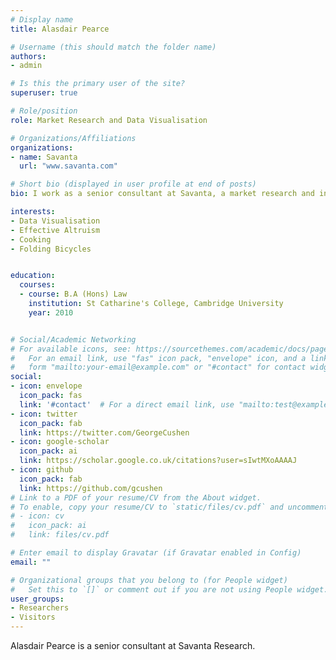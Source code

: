 ```yaml
---
# Display name
title: Alasdair Pearce

# Username (this should match the folder name)
authors:
- admin

# Is this the primary user of the site?
superuser: true

# Role/position
role: Market Research and Data Visualisation

# Organizations/Affiliations
organizations:
- name: Savanta
  url: "www.savanta.com"

# Short bio (displayed in user profile at end of posts)
bio: I work as a senior consultant at Savanta, a market research and intelligence agency. I'm interested in data visualisation and helping clients to translate complex data into stories that generate action. In my personal life i'm involved with the Effective Altruism - a community of people that tries to use high-quality evidence and careful reasoning to work out how to help others as much as possible. My hobbies are cooking and cycling. 

interests:
- Data Visualisation
- Effective Altruism
- Cooking
- Folding Bicycles


education:
  courses:
  - course: B.A (Hons) Law
    institution: St Catharine's College, Cambridge University
    year: 2010


# Social/Academic Networking
# For available icons, see: https://sourcethemes.com/academic/docs/page-builder/#icons
#   For an email link, use "fas" icon pack, "envelope" icon, and a link in the
#   form "mailto:your-email@example.com" or "#contact" for contact widget.
social:
- icon: envelope
  icon_pack: fas
  link: '#contact'  # For a direct email link, use "mailto:test@example.org".
- icon: twitter
  icon_pack: fab
  link: https://twitter.com/GeorgeCushen
- icon: google-scholar
  icon_pack: ai
  link: https://scholar.google.co.uk/citations?user=sIwtMXoAAAAJ
- icon: github
  icon_pack: fab
  link: https://github.com/gcushen
# Link to a PDF of your resume/CV from the About widget.
# To enable, copy your resume/CV to `static/files/cv.pdf` and uncomment the lines below.
# - icon: cv
#   icon_pack: ai
#   link: files/cv.pdf

# Enter email to display Gravatar (if Gravatar enabled in Config)
email: ""

# Organizational groups that you belong to (for People widget)
#   Set this to `[]` or comment out if you are not using People widget.
user_groups:
- Researchers
- Visitors
---
```


Alasdair Pearce is a senior consultant at Savanta Research.
